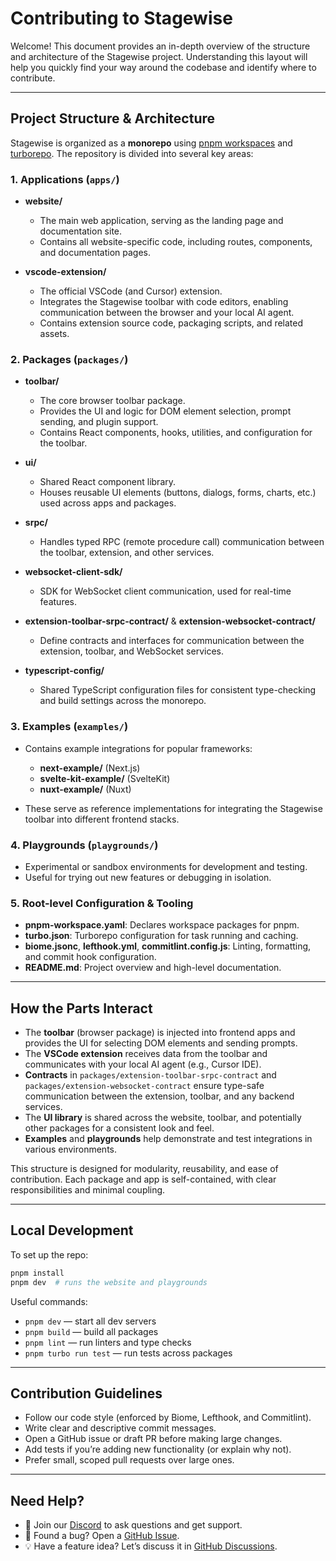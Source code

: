 # Contributing to Stagewise

Welcome! This document provides an in-depth overview of the structure and architecture of the Stagewise project. Understanding this layout will help you quickly find your way around the codebase and identify where to contribute.

---

## Project Structure & Architecture

Stagewise is organized as a **monorepo** using [pnpm workspaces](https://pnpm.io/workspaces) and [turborepo](https://turbo.build/). The repository is divided into several key areas:

### 1. Applications (`apps/`)

* **website/**

  * The main web application, serving as the landing page and documentation site.
  * Contains all website-specific code, including routes, components, and documentation pages.
* **vscode-extension/**

  * The official VSCode (and Cursor) extension.
  * Integrates the Stagewise toolbar with code editors, enabling communication between the browser and your local AI agent.
  * Contains extension source code, packaging scripts, and related assets.

### 2. Packages (`packages/`)

* **toolbar/**

  * The core browser toolbar package.
  * Provides the UI and logic for DOM element selection, prompt sending, and plugin support.
  * Contains React components, hooks, utilities, and configuration for the toolbar.
* **ui/**

  * Shared React component library.
  * Houses reusable UI elements (buttons, dialogs, forms, charts, etc.) used across apps and packages.
* **srpc/**

  * Handles typed RPC (remote procedure call) communication between the toolbar, extension, and other services.
* **websocket-client-sdk/**

  * SDK for WebSocket client communication, used for real-time features.
* **extension-toolbar-srpc-contract/** & **extension-websocket-contract/**

  * Define contracts and interfaces for communication between the extension, toolbar, and WebSocket services.
* **typescript-config/**

  * Shared TypeScript configuration files for consistent type-checking and build settings across the monorepo.

### 3. Examples (`examples/`)

* Contains example integrations for popular frameworks:

  * **next-example/** (Next.js)
  * **svelte-kit-example/** (SvelteKit)
  * **nuxt-example/** (Nuxt)
* These serve as reference implementations for integrating the Stagewise toolbar into different frontend stacks.

### 4. Playgrounds (`playgrounds/`)

* Experimental or sandbox environments for development and testing.
* Useful for trying out new features or debugging in isolation.

### 5. Root-level Configuration & Tooling

* **pnpm-workspace.yaml**: Declares workspace packages for pnpm.
* **turbo.json**: Turborepo configuration for task running and caching.
* **biome.jsonc**, **lefthook.yml**, **commitlint.config.js**: Linting, formatting, and commit hook configuration.
* **README.md**: Project overview and high-level documentation.

---

## How the Parts Interact

* The **toolbar** (browser package) is injected into frontend apps and provides the UI for selecting DOM elements and sending prompts.
* The **VSCode extension** receives data from the toolbar and communicates with your local AI agent (e.g., Cursor IDE).
* **Contracts** in `packages/extension-toolbar-srpc-contract` and `packages/extension-websocket-contract` ensure type-safe communication between the extension, toolbar, and any backend services.
* The **UI library** is shared across the website, toolbar, and potentially other packages for a consistent look and feel.
* **Examples** and **playgrounds** help demonstrate and test integrations in various environments.

This structure is designed for modularity, reusability, and ease of contribution. Each package and app is self-contained, with clear responsibilities and minimal coupling.

---

## Local Development

To set up the repo:

```bash
pnpm install
pnpm dev  # runs the website and playgrounds
```

Useful commands:

* `pnpm dev` — start all dev servers
* `pnpm build` — build all packages
* `pnpm lint` — run linters and type checks
* `pnpm turbo run test` — run tests across packages

---

## Contribution Guidelines

* Follow our code style (enforced by Biome, Lefthook, and Commitlint).
* Write clear and descriptive commit messages.
* Open a GitHub issue or draft PR before making large changes.
* Add tests if you’re adding new functionality (or explain why not).
* Prefer small, scoped pull requests over large ones.

---

## Need Help?

* 💬 Join our [Discord](https://discord.gg/tRRyHJnv) to ask questions and get support.
* 🐛 Found a bug? Open a [GitHub Issue](https://github.com/stagewise-io/stagewise/issues).
* 💡 Have a feature idea? Let’s discuss it in [GitHub Discussions](#).
